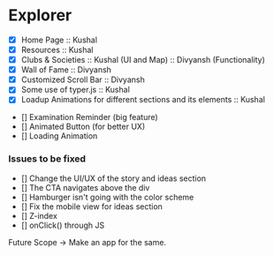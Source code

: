 # Explorer

- [x] Home Page :: Kushal
- [x] Resources :: Kushal
- [x] Clubs & Societies :: Kushal (UI and Map) :: Divyansh (Functionality)
- [x] Wall of Fame :: Divyansh
- [x] Customized Scroll Bar :: Divyansh
- [x] Some use of typer.js :: Kushal
- [x] Loadup Animations for different sections and its elements :: Kushal

- [] Examination Reminder (big feature)
- [] Animated Button (for better UX)
- [] Loading Animation 

### Issues to be fixed

- [] Change the UI/UX of the story and ideas section
- [] The CTA navigates above the div
- [] Hamburger isn't going with the color scheme 
- [] Fix the mobile view for ideas section
- [] Z-index
- [] onClick() through JS

Future Scope -> Make an app for the same.
